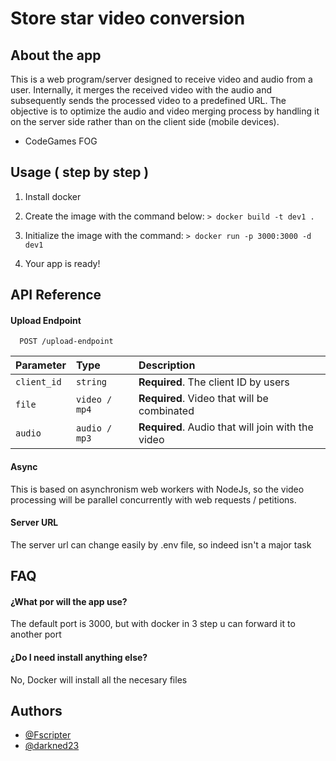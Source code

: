 
# Store star video conversion

## About the app

This is a web program/server designed to receive video and audio from a user. Internally, it merges the received video with the audio and subsequently sends the processed video to a predefined URL. The objective is to optimize the audio and video merging process by handling it on the server side rather than on the client side (mobile devices).

- CodeGames FOG

## Usage ( step by step )
1. Install docker
2. Create the image with the command below: 
`> docker build -t dev1 .`

3. Initialize the image with the command:
`> docker run -p 3000:3000 -d dev1`

4. Your app is ready!
## API Reference

#### Upload Endpoint

```http
  POST /upload-endpoint
```

| Parameter | Type     | Description                |
| :-------- | :------- | :------------------------- |
| `client_id` | `string` | **Required**. The client ID by users |
| `file` | `video / mp4` | **Required**. Video that will be combinated |
| `audio` | `audio / mp3` | **Required**. Audio that will join with the video |


#### Async

This is based on asynchronism web workers with NodeJs, so the video processing will be parallel concurrently with web requests / petitions.

#### Server URL
The server url can change easily by .env file, so indeed isn't a major task
## FAQ

#### ¿What por will the app use?

The default port is 3000, but with docker in 3 step u can forward it to another port

#### ¿Do I need install anything else?

No, Docker will install all the necesary files


## Authors

- [@Fscripter](https://www.github.com/fscripter)
- [@darkned23](https://www.github.com/darkned23)

